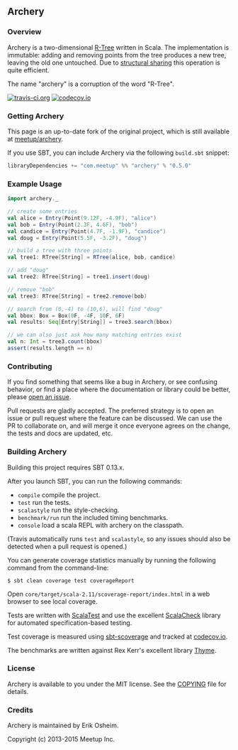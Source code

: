 ## Archery

### Overview

Archery is a two-dimensional [R-Tree](http://en.wikipedia.org/wiki/R-tree)
written in Scala. The implementation is immutable: adding and removing points
from the tree produces a new tree, leaving the old one untouched. Due to
[structural sharing](http://en.wikipedia.org/wiki/Persistent_data_structure)
this operation is quite efficient.

The name "archery" is a corruption of the word "R-Tree".

[![travis-ci.org](https://api.travis-ci.org/meetup/archery.svg?branch=master)](https://travis-ci.org/meetup/archery?branch=master)
[![codecov.io](http://codecov.io/github/meetup/archery/coverage.svg?branch=master)](http://codecov.io/github/meetup/archery?branch=master)

### Getting Archery

This page is an up-to-date fork of the original project, which is
still available at [meetup/archery](https://github.com/meetup/archery).

If you use SBT, you can include Archery via the following `build.sbt`
snippet:

```scala
libraryDependencies += "com.meetup" %% "archery" % "0.5.0"
```

### Example Usage

```scala
import archery._

// create some entries
val alice = Entry(Point(9.12F, -4.9F), "alice")
val bob = Entry(Point(2.3F, 4.6F), "bob")
val candice = Entry(Point(4.7F, -1.9F), "candice")
val doug = Entry(Point(5.5F, -3.2F), "doug")

// build a tree with three points
val tree1: RTree[String] = RTree(alice, bob, candice)

// add "doug"
val tree2: RTree[String] = tree1.insert(doug)

// remove "bob"
val tree3: RTree[String] = tree2.remove(bob)

// search from (0,-4) to (10,6), will find "doug"
val bbox: Box = Box(0F, -4F, 10F, 6F)
val results: Seq[Entry[String]] = tree3.search(bbox)

// we can also just ask how many matching entries exist
val n: Int = tree3.count(bbox)
assert(results.length == n)
```

### Contributing

If you find something that seems like a bug in Archery, or see
confusing behavior, or find a place where the documentation or library
could be better, please [open an issue](https://github.com/meetup/archery/issues).

Pull requests are gladly accepted. The preferred strategy is to open an
issue or pull request where the feature can be discussed. We can use
the PR to collaborate on, and will merge it once everyone agrees on the
change, the tests and docs are updated, etc.

### Building Archery

Building this project requires SBT 0.13.x.

After you launch SBT, you can run the following commands:

 * `compile` compile the project.
 * `test` run the tests.
 * `scalastyle` run the style-checking.
 * `benchmark/run` run the included timing benchmarks.
 * `console` load a scala REPL with archery on the classpath.

(Travis automatically runs `test` and `scalastyle`, so any issues
should also be detected when a pull request is opened.)

You can generate coverage statistics manually by running the following
command from the command-line:

```
$ sbt clean coverage test coverageReport
```

Open `core/target/scala-2.11/scoverage-report/index.html` in a web
browser to see local coverage.

Tests are written with [ScalaTest](http://www.scalatest.org/) and use
the excellent [ScalaCheck](https://github.com/rickynils/scalacheck)
library for automated specification-based testing.

Test coverage is measured using
[sbt-scoverage](https://github.com/scoverage/sbt-scoverage) and tracked
at [codecov.io](https://codecov.io/github/meetup/archery).

The benchmarks are written against Rex Kerr's excellent library
[Thyme](https://github.com/Ichoran/thyme).

### License

Archery is available to you under the MIT license. See the
[COPYING](COPYING) file for details.

### Credits

Archery is maintained by Erik Osheim.

Copyright (c) 2013-2015 Meetup Inc.
